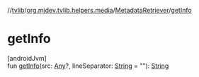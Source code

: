 //[tvlib](../../../index.md)/[org.mjdev.tvlib.helpers.media](../index.md)/[MetadataRetriever](index.md)/[getInfo](get-info.md)

# getInfo

[androidJvm]\
fun [getInfo](get-info.md)(src: [Any](https://kotlinlang.org/api/latest/jvm/stdlib/kotlin/-any/index.html)?, lineSeparator: [String](https://kotlinlang.org/api/latest/jvm/stdlib/kotlin/-string/index.html) = &quot;&quot;): [String](https://kotlinlang.org/api/latest/jvm/stdlib/kotlin/-string/index.html)
